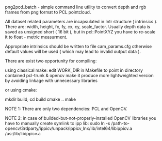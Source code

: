 png2pcd_batch   -   simple command line utility to convert depth and rgb frames
from png format to PCL pointcloud.



All dataset related parameters are incapsulated in Intr structure ( intrinsics ).
There are: width, height, fx, fy, cx, cy, scale_factor.
Usually depth data is saved as unsigned short ( 16 bit ), 
but in pcl::PointXYZ you have to re-scale it to float - metric measurment.

Appropriate intrinsics should be written to file cam_params.cfg otherwise
default values will be used ( which may lead to invalid output data ).

There are exist two opportunity for compiling:

using classical make:
edit WORK_DIR in Makefile to point in directory contained pcl-trunk & opencv
make
it produce more lightweighted version by avoiding linkage with unnecessary libraries

or using cmake:

mkdir build; cd build
cmake ..
make

NOTE 1: There are only two dependencies:
PCL and OpenCV.

NOTE 2: in case of builded-but-not-properly-installed OpenCV libraries you have to 
manually create symlink to ipp lib:
sudo ln -s /path-to-opencv/3rdparty/ippicv/unpack/ippicv_lnx/lib/intel64/libippicv.a /usr/lib/libippicv.a
